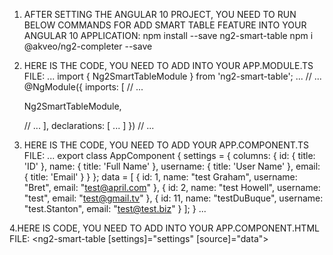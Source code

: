 1. AFTER SETTING THE ANGULAR 10 PROJECT, YOU NEED TO RUN BELOW COMMANDS FOR ADD SMART TABLE FEATURE INTO YOUR ANGULAR 10 APPLICATION:
npm install --save ng2-smart-table
npm i @akveo/ng2-completer --save

2. HERE IS THE CODE, YOU NEED TO ADD INTO YOUR APP.MODULE.TS FILE:
...
import { Ng2SmartTableModule } from 'ng2-smart-table';
...
// ...
@NgModule({
  imports: [
    // ...
    
    Ng2SmartTableModule,
    
    // ...
  ],
  declarations: [ ... ]
})
// ...

3. HERE IS THE CODE, YOU NEED TO ADD YOUR APP.COMPONENT.TS FILE:
...
export class AppComponent { settings = {
  columns: {
    id: {
      title: 'ID'
    },
    name: {
      title: 'Full Name'
    },
    username: {
      title: 'User Name'
    },
    email: {
      title: 'Email'
    }
  }
};
data = [
  {
    id: 1,
    name: "test Graham",
    username: "Bret",
    email: "test@april.com"
  },
  {
    id: 2,
    name: "test Howell",
    username: "test",
    email: "test@gmail.tv"
  },
  {
    id: 11,
    name: "testDuBuque",
    username: "test.Stanton",
    email: "test@test.biz"
  }
]; }
...

4.HERE IS CODE, YOU NEED TO ADD INTO YOUR APP.COMPONENT.HTML FILE:
<ng2-smart-table [settings]="settings" [source]="data"></ng2-smart-table>
